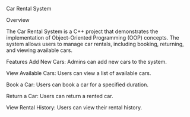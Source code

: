 Car Rental System






Overview




The Car Rental System is a C++ project that demonstrates the implementation of Object-Oriented Programming (OOP) concepts. The system allows users to manage car rentals, including booking, returning, and viewing available cars.

Features
Add New Cars: Admins can add new cars to the system.



View Available Cars: Users can view a list of available cars.



Book a Car: Users can book a car for a specified duration.



Return a Car: Users can return a rented car.



View Rental History: Users can view their rental history.
